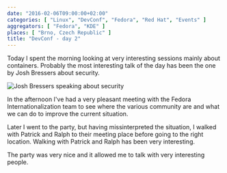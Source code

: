```yaml
---
date: "2016-02-06T09:00:00+02:00"
categories: [ "Linux", "DevConf", "Fedora", "Red Hat", "Events" ]
aggregators: [ "Fedora", "KDE" ]
places: [ "Brno, Czech Republic" ]
title: "DevConf - day 2"
---
```


Today I spent the morning looking at very interesting sessions mainly about containers.
Probably the most interesting talk of the day has been the one by Josh Bressers about security.

![Josh Bressers speaking about security](/img/posts/2016_02_06_devconf_day2.jpg)

In the afternoon I've had a very pleasant meeting with the Fedora Internationalization team to see where the various community are and what we can do to improve the current situation.

Later I went to the party, but having missinterpreted the situation, I walked with Patrick and Ralph to their meeting place before going to the right location.
Walking with Patrick and Ralph has been very interesting.

The party was very nice and it allowed me to talk with very interesting people.
